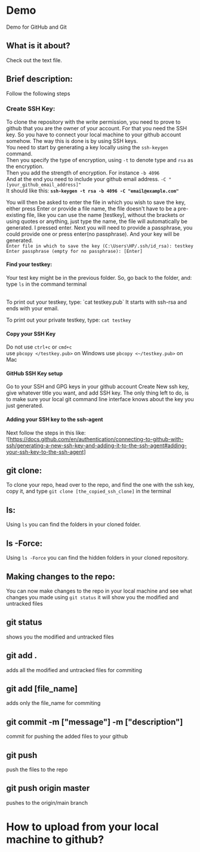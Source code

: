 # Demo

Demo for GitHub and Git

## What is it about?

Check out the text file.

## Brief description:
Follow the following steps
### Create SSH Key:
To clone the repository with the write permission, you need to prove to github that you are the owner of your account. For that you need the SSH key.
So you have to connect your local machine to your github account somehow. The way this is done is by using SSH keys. </br>
You need to start by generating a key locally using the `ssh-keygen` command. </br> 
Then  you specify the type of encryption, using `-t` to denote type and `rsa` as the encryption. </br>
Then you add the strength of encryption. For instance `-b 4096` </br>
And at the end you need to include your github email address. `-C "[your_github_email_address]"` </br>
It should like this: <b>`ssh-keygen -t rsa -b 4096 -C "email@example.com"`</b>
</br>

You will then be asked to enter the file in which you wish to save the key, either press Enter or provide a file name, the file doesn't have to be a pre-existing file, like you can use the name [testkey], without the brackets or using quotes or anything, just type the name, the file will automatically be generated. I pressed enter.
Next you will need to provide a passphrase, you could provide one or press enter(no passphrase). And your key will be generated. </br>
`Enter file in which to save the key (C:\Users\HP/.ssh/id_rsa): testkey` </br>
`Enter passphrase (empty for no passphrase): [Enter]`
</br>

#### Find your testkey:
Your test key might be in the previous folder. So, go back to the folder, and:
type `ls` in the command terminal 

</br>
To print out your testkey, type: `cat testkey.pub`
It starts with ssh-rsa and ends with your email.
</br>

To print out your private testkey, type: `cat testkey`

#### Copy your SSH Key
Do not use `ctrl+c` or `cmd+c` </br>
use `pbcopy </testkey.pub>` on Windows
use `pbcopy <~/testkey.pub>` on Mac

#### GitHub SSH Key setup
Go to your SSH and GPG keys in your github account
Create New ssh key, give whatever title you want, and add SSH key.
The only thing left to do, is to make sure your local git command line interface knows about the key you just generated.

#### Adding your SSH key to the ssh-agent
Next follow the steps in this like:
</br>
![https://docs.github.com/en/authentication/connecting-to-github-with-ssh/generating-a-new-ssh-key-and-adding-it-to-the-ssh-agent#adding-your-ssh-key-to-the-ssh-agent]

## git clone:
To clone your repo, head over to the repo, and find the one with the ssh key, copy it, and type `git clone [the_copied_ssh_clone]` in the terminal

## ls:
Using `ls` you can find the folders in your cloned folder.

## ls -Force:
Using `ls -Force` you can find the hidden folders in your cloned repository.

## Making changes to the repo:
You can now make changes to the repo in your local machine and see what changes you made using `git status` it will show you the modified and untracked files

## git status
shows you the modified and untracked files

## git add .
adds all the modified and untracked files for commiting

## git add [file_name]
adds only the file_name for commiting 

## git commit -m ["message"] -m ["description"]
commit for pushing the added files to your github

## git push
push the files to the repo

## git push origin master
pushes to the origin/main branch


# How to upload from your local machine to github?

